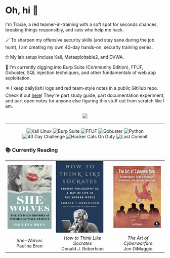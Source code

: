 # Oh, hi 👋

I'm Tracie, a red teamer-in-training with a soft spot for seconds chances, breaking things responsibly, and cats who help me hack.

🪄 To sharpen my offensive security skills (and stay sane during the job hunt), I am creating my own 40-day hands-on, security training series.

🤓 My lab setup inclues Kali, Metasploitable2, and DVWA.

🖖 I'm currently digging into Burp Suite (Community Edition), FFUF, Gobuster, SQL injection techniques, and other fundamentals of web app exploitation.

🪅 I keep daily(ish) logs and red team-style notes in a public GitHub repo. Check it out [here](https://github.com/cyberTwitty/RedTeamFromScratch)! They're part study guide, part documentation experiment, and part open notes for anyone else figuring this stuff out from scratch like I am.
<p align="center">
    <img src="https://media0.giphy.com/media/v1.Y2lkPTc5MGI3NjExdG5idmF1aTlueWY0bnNxeGpyaXdyZzA2eHh6NXE2NGxwazdsYjh6YiZlcD12MV9pbnRlcm5hbF9naWZfYnlfaWQmY3Q9Zw/26gs78HRO8sOuhTkQ/giphy.gif" width="300"/>
</p>

---

<p align="center">
  <img src="https://img.shields.io/badge/OS-Kali_Linux-purple?logo=linux&logoColor=white" alt="Kali Linux" />
  <img src="https://img.shields.io/badge/Tools-Burp_Suite-orange?logo=burpsuite&logoColor=white" alt="Burp Suite" />
  <img src="https://img.shields.io/badge/Tools-FFUF-black?style=flat-square&logoColor=white" alt="FFUF" />
  <img src="https://img.shields.io/badge/Tools-Gobuster-lightgrey" alt="Gobuster" />
  <img src="https://img.shields.io/badge/Language-Python-3776AB?logo=python&logoColor=white" alt="Python" />
  <img src="https://img.shields.io/badge/Challenge-40_Days_Red_Team-blueviolet" alt="40 Day Challenge" />
  <img src="https://img.shields.io/badge/Hacker_Cats-BRB:Bird_Duty-ff69b4?style=flat-square&logo=cat&logoColor=white" alt="Hacker Cats On Duty" />
  <img src="https://img.shields.io/github/last-commit/cyberTwitty/RedTeamFromScratch?color=brightgreen" alt="Last Commit" />
</p>


### 📚 Currently Reading

<p align="center">
    <table>
        <tr>
            <td>
                <a href="https://bookshop.org/p/books/she-wolves-the-untold-history-of-women-on-wall-street-paulina-bren/21077067?ean=9781324035152">
                    <img src="assets/images/she-wolves.png" width="150" alt="She-Wolves" />
                </a>
            </td>
            <td>
                <a href="https://bookshop.org/p/books/how-to-think-like-socrates-donald-j-robertson/20104451?ean=9781250280503">
                    <img src="assets/images/think-like-socrates.png" width="150" alt="How to Think Like Socrates" />
                </a>
            </td>
            <td>
                <a href="https://nostarch.com/art-cyberwarfare">
                    <img src="assets/images/art-of-cyberwarfare.png" width="150" alt="The Art of Cyberwarfare" />
                </a>
            </td>
        </tr>
        <tr align="center">
            <td><em>She-Wolves</em><br>Paulina Bren</td>
            <td><em>How to Think Like Socrates</em><br>Donald J. Robertson</td>
            <td><em>The Art of Cyberwarfare</em><br>Jon DiMaggio</td>
        </tr>
    </table>
</p>

